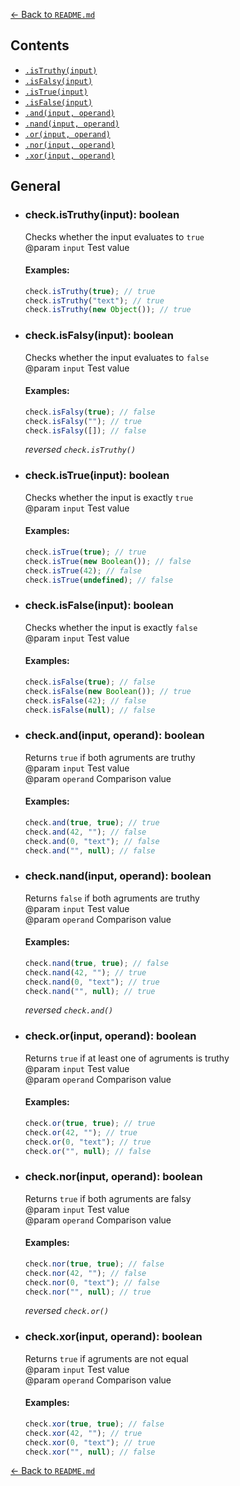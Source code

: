 [← Back to `README.md`](../README.md)

## Contents
- [`.isTruthy(input)`](./general.md#checkistruthyinput-boolean)
- [`.isFalsy(input)`](./general.md#checkisfalsyinput-boolean)
- [`.isTrue(input)`](./general.md#checkistrueinput-boolean)
- [`.isFalse(input)`](./general.md#checkisfalseinput-boolean)
- [`.and(input, operand)`](./general.md#checkandinput-operand-boolean)
- [`.nand(input, operand)`](./general.md#checknandinput-operand-boolean)
- [`.or(input, operand)`](./general.md#checkorinput-operand-boolean)
- [`.nor(input, operand)`](./general.md#checknorinput-operand-boolean)
- [`.xor(input, operand)`](./general.md#checkxorinput-operand-boolean)

## General
- ### check.isTruthy(input): boolean
  Checks whether the input evaluates to `true`  
  @param `input` Test value

  #### Examples:
  ```javascript
  check.isTruthy(true); // true
  check.isTruthy("text"); // true
  check.isTruthy(new Object()); // true
  ```

- ### check.isFalsy(input): boolean
  Checks whether the input evaluates to `false`  
  @param `input` Test value

  #### Examples:
  ```javascript
  check.isFalsy(true); // false
  check.isFalsy(""); // true
  check.isFalsy([]); // false
  ```

  _reversed `check.isTruthy()`_

- ### check.isTrue(input): boolean
  Checks whether the input is exactly `true`  
  @param `input` Test value

  #### Examples:
  ```javascript
  check.isTrue(true); // true
  check.isTrue(new Boolean()); // false
  check.isTrue(42); // false
  check.isTrue(undefined); // false
  ```

- ### check.isFalse(input): boolean
  Checks whether the input is exactly `false`  
  @param `input` Test value

  #### Examples:
  ```javascript
  check.isFalse(true); // false
  check.isFalse(new Boolean()); // true
  check.isFalse(42); // false
  check.isFalse(null); // false
  ```

- ### check.and(input, operand): boolean
  Returns `true` if both agruments are truthy  
  @param `input` Test value  
  @param `operand` Comparison value  

  #### Examples:
  ```javascript
  check.and(true, true); // true
  check.and(42, ""); // false
  check.and(0, "text"); // false
  check.and("", null); // false
  ```

- ### check.nand(input, operand): boolean
  Returns `false` if both agruments are truthy  
  @param `input` Test value  
  @param `operand` Comparison value  

  #### Examples:
  ```javascript
  check.nand(true, true); // false
  check.nand(42, ""); // true
  check.nand(0, "text"); // true
  check.nand("", null); // true
  ```

  _reversed `check.and()`_  

- ### check.or(input, operand): boolean
  Returns `true` if at least one of agruments is truthy  
  @param `input` Test value  
  @param `operand` Comparison value  

  #### Examples:
  ```javascript
  check.or(true, true); // true
  check.or(42, ""); // true
  check.or(0, "text"); // true
  check.or("", null); // false
  ```

- ### check.nor(input, operand): boolean
  Returns `true` if both agruments are falsy  
  @param `input` Test value  
  @param `operand` Comparison value  

  #### Examples:
  ```javascript
  check.nor(true, true); // false
  check.nor(42, ""); // false
  check.nor(0, "text"); // false
  check.nor("", null); // true
  ```

  _reversed `check.or()`_  

- ### check.xor(input, operand): boolean
  Returns `true` if agruments are not equal  
  @param `input` Test value  
  @param `operand` Comparison value  

  #### Examples:
  ```javascript
  check.xor(true, true); // false
  check.xor(42, ""); // true
  check.xor(0, "text"); // true
  check.xor("", null); // false
  ```

[← Back to `README.md`](../README.md)
